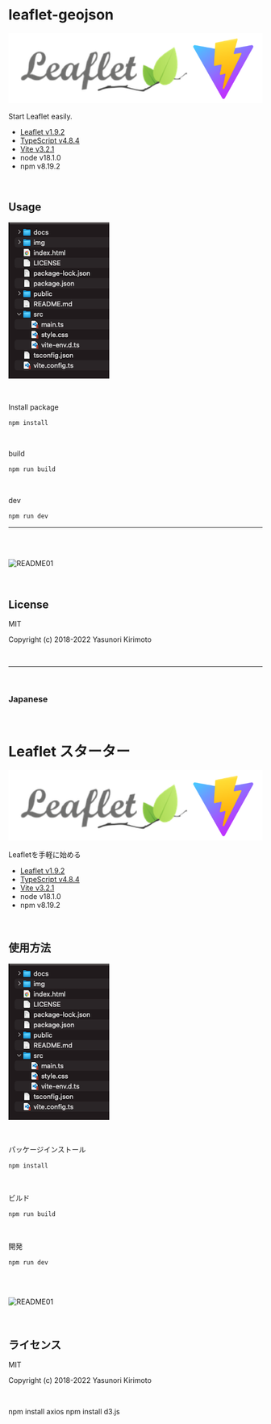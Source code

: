 # leaflet-geojson

![README02](img/README02.png)

Start Leaflet easily.
- [Leaflet v1.9.2](http://leafletjs.com)
- [TypeScript v4.8.4](https://www.typescriptlang.org)
- [Vite v3.2.1](https://vitejs.dev)
- node v18.1.0
- npm v8.19.2

<br>

## Usage

![README03](img/README03.png)

<br>

Install package
```bash
npm install
```

<br>

build
```bash
npm run build
```

<br>

dev
```bash
npm run dev
```

---

<br>
<br>

![README01](img/README01.gif)

<br>

## License
MIT

Copyright (c) 2018-2022 Yasunori Kirimoto

<br>

---

<br>

### Japanese

<br>

# Leaflet スターター

![README02](img/README02.png)

Leafletを手軽に始める
- [Leaflet v1.9.2](http://leafletjs.com)
- [TypeScript v4.8.4](https://www.typescriptlang.org)
- [Vite v3.2.1](https://vitejs.dev)
- node v18.1.0
- npm v8.19.2

<br>

##  使用方法

![README03](img/README03.png)

<br>

パッケージインストール

```bash
npm install
```

<br>

ビルド

```bash
npm run build
```

<br>

開発

```bash
npm run dev
```

<br>
<br>

![README01](img/README01.gif)

<br>

## ライセンス
MIT

Copyright (c) 2018-2022 Yasunori Kirimoto

<br>


npm install axios
npm install d3.js